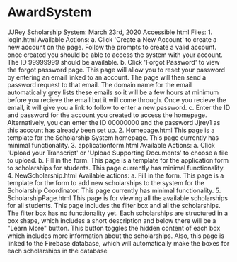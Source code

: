 # AwardSystem

JJRey Scholarship System:
  March 23rd, 2020
  Accessible html Files:
    1. login.html
       Available Actions:
       a. Click 'Create a New Account' to create a new account on the page. Follow the prompts to create a valid account.
          once created you should be able to access the system with your account. The ID 99999999 should be available.
       b. Click 'Forgot Password' to view the forgot password page. This page will allow you to reset your password by 
          entering an email linked to an account. The page will then send a password request to that email. The domain 
          name for the email automatically grey lists these emails so it will be a few hours at minimum before you
          recieve the email but it will come through. Once you recieve the email, it will give you a link to follow to
          enter a new password.
       c. Enter the ID and password for the account you created to access the homepage. Alternatively, you can enter the 
          ID 00000000 and the password Jjrey1 as this account has already been set up. 
    2. Homepage.html
       This page is a template for the Scholarship System homepage. 
       This page currently has minimal functionality. 
    3. applicationform.html
       Available Actions:
       a. Click 'Upload your Transcript' or 'Upload Supporting Documents' to choose a file to upload. 
       b. Fill in the form.
       This page is a template for the application form to scholarships for students.
       This page currently has minimal functionality.
    4. NewScholarship.html
       Available actions:
       a. Fill in the form.
       This page is a template for the form to add new scholarships to the system for the Scholarship Coordinator.
       This page currently has minimal functionality.
    5. ScholarshipPage.html
       This page is for viewing all the available scholarships for all students. 
       This page includes the filter box and all the scholarships. 
       The filter box has no functionality yet.
       Each scholarships are structured in a box shape, which includes a short description 
       and below there will be a "Learn More" button. This button toggles the hidden content of each box 
       which includes more information about the scholarships. 
       Also, this page is linked to the Firebase database, which will automatically make the boxes for each scholarships in the database    
       
       

